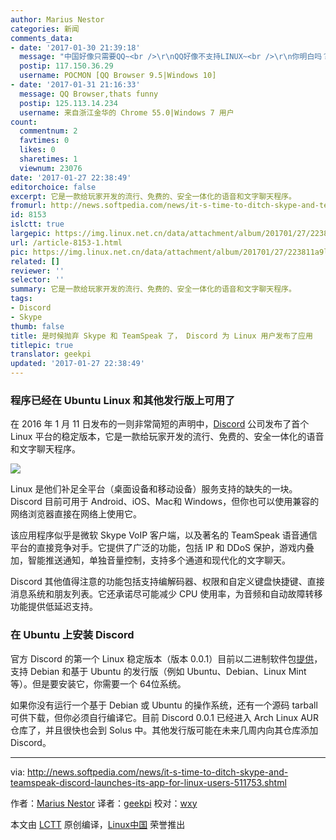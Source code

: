 ```yaml
---
author: Marius Nestor
categories: 新闻
comments_data:
- date: '2017-01-30 21:39:18'
  message: "中国好像只需要QQ~<br />\r\nQQ好像不支持LINUX~<br />\r\n你明白吗？"
  postip: 117.150.36.29
  username: POCMON [QQ Browser 9.5|Windows 10]
- date: '2017-01-31 21:16:33'
  message: QQ Browser,thats funny
  postip: 125.113.14.234
  username: 来自浙江金华的 Chrome 55.0|Windows 7 用户
count:
  commentnum: 2
  favtimes: 0
  likes: 0
  sharetimes: 1
  viewnum: 23076
date: '2017-01-27 22:38:49'
editorchoice: false
excerpt: 它是一款给玩家开发的流行、免费的、安全一体化的语音和文字聊天程序。
fromurl: http://news.softpedia.com/news/it-s-time-to-ditch-skype-and-teamspeak-discord-launches-its-app-for-linux-users-511753.shtml
id: 8153
islctt: true
largepic: https://img.linux.net.cn/data/attachment/album/201701/27/223811a9ll2x39tt4xoa9t.jpg
url: /article-8153-1.html
pic: https://img.linux.net.cn/data/attachment/album/201701/27/223811a9ll2x39tt4xoa9t.jpg.thumb.jpg
related: []
reviewer: ''
selector: ''
summary: 它是一款给玩家开发的流行、免费的、安全一体化的语音和文字聊天程序。
tags:
- Discord
- Skype
thumb: false
title: 是时候抛弃 Skype 和 TeamSpeak 了， Discord 为 Linux 用户发布了应用
titlepic: true
translator: geekpi
updated: '2017-01-27 22:38:49'
---
```


### 程序已经在 Ubuntu Linux 和其他发行版上可用了


在 2016 年 1 月 11 日发布的一则非常简短的声明中，[Discord](https://discordapp.com/) 公司发布了首个 Linux 平台的稳定版本，它是一款给玩家开发的流行、免费的、安全一体化的语音和文字聊天程序。


![](/data/attachment/album/201701/27/223811a9ll2x39tt4xoa9t.jpg)


Linux 是他们补足全平台（桌面设备和移动设备）服务支持的缺失的一块。Discord 目前可用于 Android、iOS、Mac和 Windows，但你也可以使用兼容的网络浏览器直接在网络上使用它。


该应用程序似乎是微软 Skype VoIP 客户端，以及著名的 TeamSpeak 语音通信平台的直接竞争对手。它提供了广泛的功能，包括 IP 和 DDoS 保护，游戏内叠加，智能推送通知，单独音量控制，支持多个通道和现代化的文字聊天。


Discord 其他值得注意的功能包括支持编解码器、权限和自定义键盘快捷键、直接消息系统和朋友列表。它还承诺尽可能减少 CPU 使用率，为音频和自动故障转移功能提供低延迟支持。


### 在 Ubuntu 上安装 Discord


官方 Discord 的第一个 Linux 稳定版本（版本 0.0.1）目前以二进制软件包[提供](https://discordapp.com/download)，支持 Debian 和基于 Ubuntu 的发行版（例如 Ubuntu、Debian、Linux Mint 等）。但是要安装它，你需要一个 64位系统。


如果你没有运行一个基于 Debian 或 Ubuntu 的操作系统，还有一个源码 tarball 可供下载，但你必须自行编译它。目前 Discord 0.0.1 已经进入 Arch Linux AUR 仓库了，并且很快也会到 Solus 中。其他发行版可能在未来几周内向其仓库添加 Discord。




---


via: <http://news.softpedia.com/news/it-s-time-to-ditch-skype-and-teamspeak-discord-launches-its-app-for-linux-users-511753.shtml>


作者：[Marius Nestor](http://news.softpedia.com/editors/browse/marius-nestor) 译者：[geekpi](https://github.com/geekpi) 校对：[wxy](https://github.com/wxy)


本文由 [LCTT](https://github.com/LCTT/TranslateProject) 原创编译，[Linux中国](https://linux.cn/) 荣誉推出
